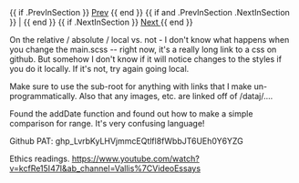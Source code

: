 <div class="footer">
  {{ if .PrevInSection }}
  <a href=" {{ .PrevInSection.Permalink }} ">Prev</a>
  {{ end }}
  {{ if and .PrevInSection .NextInSection }} | {{ end }}
  {{ if .NextInSection }}
  <a href=" {{ .NextInSection.Permalink }} "> Next </a>
  {{ end }}

</div>


On the relative / absolute / local vs. not - I don't know
what happens when you change the main.scss -- right now, it's a really long
link to a css on github. But somehow I don't know if it will notice changes
to the styles if you do it locally. If it's not, try again going local. 

Make sure to use the sub-root for anything with links that I make un-programmatically. 
Also that any images, etc. are linked off of /dataj/....


Found the addDate function and found out how to make a simple comparison for range. It's very confusing language! 

Github PAT: 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


Ethics readings.
https://www.youtube.com/watch?v=kcfRe15I47I&ab_channel=Vallis%7CVideoEssays

